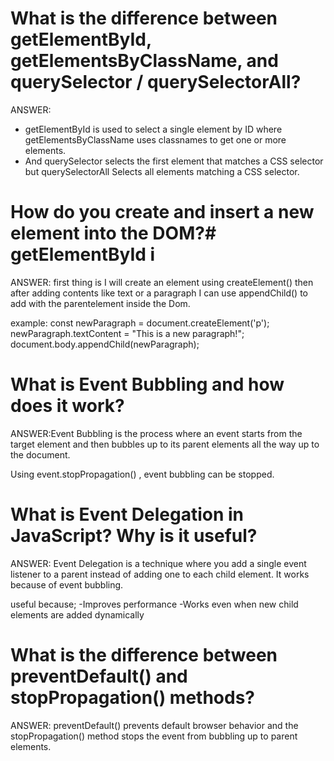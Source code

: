 <!-- Assignm Question Answers -->

<!-- QUESTION-1  -->
# What is the difference between getElementById, getElementsByClassName, and querySelector / querySelectorAll?

ANSWER:
- getElementById is used to select a single element by ID where getElementsByClassName uses classnames to get one or more elements.
- And querySelector selects the first element that matches a CSS selector but querySelectorAll Selects all elements matching a CSS selector.



<!-- QUESTION-2 -->
# How do you create and insert a new element into the DOM?# getElementById i
 
ANSWER: first thing is I will create an element using createElement()
 then after adding contents like text or a paragraph I can use appendChild() to add with the parentelement inside the Dom.

example: 
const newParagraph = document.createElement('p');
newParagraph.textContent = "This is a new paragraph!";
document.body.appendChild(newParagraph);


<!-- QUESTION-3 -->
# What is Event Bubbling and how does it work?


ANSWER:Event Bubbling is the process where an event starts from the target element and then bubbles up to its parent elements all the way up to the document. 

Using event.stopPropagation() , event bubbling can be stopped.



<!-- QUESTION-4 -->
# What is Event Delegation in JavaScript? Why is it useful?

ANSWER: Event Delegation is a technique where you add a single event listener to a parent instead of adding one to each child element. It works because of event bubbling.

useful because;
-Improves performance 
-Works even when new child elements are added dynamically



<!-- QUESTION-5 -->
# What is the difference between preventDefault() and stopPropagation() methods?

ANSWER: preventDefault() prevents default browser behavior and the stopPropagation() method stops the event from bubbling up to parent elements.


